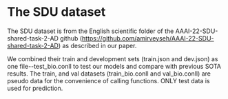 # The SDU dataset

The SDU dataset is from the English scientific folder of the AAAI-22-SDU-shared-task-2-AD github (https://github.com/amirveyseh/AAAI-22-SDU-shared-task-2-AD) as described in our paper.

We combined their train and development sets (train.json and dev.json) as one file--test_bio.conll to test our models and compare with previous SOTA results. The train, and val datasets (train_bio.conll and val_bio.conll) are pseudo data for the convenience of calling functions. ONLY test data is used for prediction.

